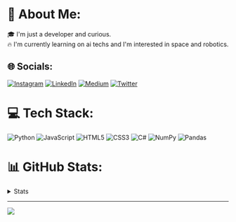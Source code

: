 # 💫 About Me:
🎓 I'm just a developer and curious.<br>🔥 I'm currently learning on ai techs and I'm interested in space and robotics.


## 🌐 Socials:
[![Instagram](https://img.shields.io/badge/Instagram-%23E4405F.svg?logo=Instagram&logoColor=white)](https://instagram.com/cemalsezerx) [![LinkedIn](https://img.shields.io/badge/LinkedIn-%230077B5.svg?logo=linkedin&logoColor=white)](https://linkedin.com/in/cemalsezer) [![Medium](https://img.shields.io/badge/Medium-12100E?logo=medium&logoColor=white)](https://medium.com/@cemalsezer) [![Twitter](https://img.shields.io/badge/Twitter-%231DA1F2.svg?logo=Twitter&logoColor=white)](https://twitter.com/cemalsezerx) 

# 💻 Tech Stack:
![Python](https://img.shields.io/badge/python-3670A0?style=for-the-badge&logo=python&logoColor=ffdd54) ![JavaScript](https://img.shields.io/badge/javascript-%23323330.svg?style=for-the-badge&logo=javascript&logoColor=%23F7DF1E) ![HTML5](https://img.shields.io/badge/html5-%23E34F26.svg?style=for-the-badge&logo=html5&logoColor=white) ![CSS3](https://img.shields.io/badge/css3-%231572B6.svg?style=for-the-badge&logo=css3&logoColor=white) ![C#](https://img.shields.io/badge/c%23-%23239120.svg?style=for-the-badge&logo=c-sharp&logoColor=white) ![NumPy](https://img.shields.io/badge/numpy-%23013243.svg?style=for-the-badge&logo=numpy&logoColor=white) ![Pandas](https://img.shields.io/badge/pandas-%23150458.svg?style=for-the-badge&logo=pandas&logoColor=white)

# 📊 GitHub Stats:
<details>
 <summary>Stats</summary>

![](https://github-readme-stats.vercel.app/api?username=cemalsezer&theme=gotham&hide_border=true&include_all_commits=false&count_private=false)<br/>
![](https://github-readme-streak-stats.herokuapp.com/?user=cemalsezer&theme=gotham&hide_border=true)<br/>
![](https://github-readme-stats.vercel.app/api/top-langs/?username=cemalsezer&theme=gotham&hide_border=true&include_all_commits=false&count_private=false&layout=compact)
</details>

---
[![](https://visitcount.itsvg.in/api?id=cemalsezer&icon=0&color=1)](https://visitcount.itsvg.in)
